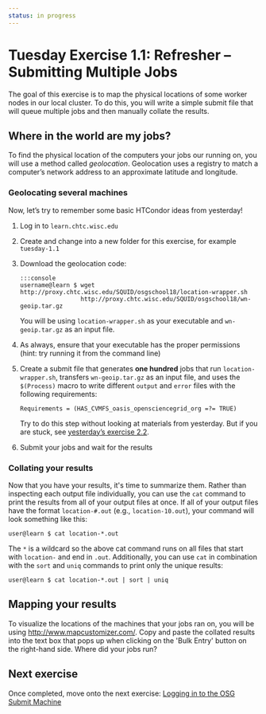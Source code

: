 ```yaml
---
status: in progress
---
```


Tuesday Exercise 1.1: Refresher – Submitting Multiple Jobs
==========================================================

The goal of this exercise is to map the physical locations of some worker nodes in our local cluster.
To do this, you will write a simple submit file that will queue multiple jobs and then manually collate the results.

Where in the world are my jobs?
-------------------------------

To find the physical location of the computers your jobs our running on, you will use a method called *geolocation*.
Geolocation uses a registry to match a computer’s network address to an approximate latitude and longitude.

### Geolocating several machines

Now, let’s try to remember some basic HTCondor ideas from yesterday!

1.  Log in to `learn.chtc.wisc.edu`
1.  Create and change into a new folder for this exercise, for example `tuesday-1.1`
1.  Download the geolocation code:

        :::console
        username@learn $ wget http://proxy.chtc.wisc.edu/SQUID/osgschool18/location-wrapper.sh
                         http://proxy.chtc.wisc.edu/SQUID/osgschool18/wn-geoip.tar.gz

    You will be using `location-wrapper.sh` as your executable and `wn-geoip.tar.gz` as an input file.

1.  As always, ensure that your executable has the proper permissions (hint: try running it from the command line)
1.  Create a submit file that generates **one hundred** jobs that run `location-wrapper.sh`, transfers `wn-geoip.tar.gz`
    as an input file, and uses the `$(Process)` macro to write different `output` and `error` files with the following
    requirements:

        Requirements = (HAS_CVMFS_oasis_opensciencegrid_org =?= TRUE)

    Try to do this step without looking at materials from yesterday.
    But if you are stuck, see [yesterday’s exercise 2.2](/materials/day1/part2-ex2-queue-n.md).

1.  Submit your jobs and wait for the results

### Collating your results

Now that you have your results, it's time to summarize them.
Rather than inspecting each output file individually, you can use the `cat` command to print the results from all of
your output files at once.
If all of your output files have the format `location-#.out` (e.g., `location-10.out`), your command will look something
like this:

``` console
user@learn $ cat location-*.out
```

The `*` is a wildcard so the above cat command runs on all files that start with `location-` and end in `.out`.
Additionally, you can use `cat` in combination with the `sort` and `uniq` commands to print only the unique results:

``` console
user@learn $ cat location-*.out | sort | uniq
```

Mapping your results
--------------------

To visualize the locations of the machines that your jobs ran on, you will be using <http://www.mapcustomizer.com/>.
Copy and paste the collated results into the text box that pops up when clicking on the 'Bulk Entry' button on the
right-hand side.
Where did your jobs run?

Next exercise
-------------

Once completed, move onto the next exercise: [Logging in to the OSG Submit Machine](/materials/day2/part1-ex2-login-scp.md)

